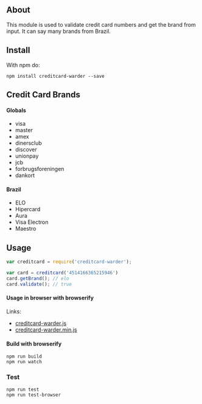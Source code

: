
## About

This module is used to validate credit card numbers and get the brand from input. It can say many brands from Brazil.

## Install
With npm do:

```
npm install creditcard-warder --save
```

## Credit Card Brands

#### Globals
* visa
* master
* amex
* dinersclub
* discover
* unionpay
* jcb
* forbrugsforeningen
* dankort

#### Brazil
* ELO
* Hipercard
* Aura
* Visa Electron
* Maestro

## Usage

```javascript
var creditcard = require('creditcard-warder');

var card = creditcard('4514166365215946')
card.getBrand(); // elo
card.validate(); // true
```

#### Usage in browser with browserify
Links:
- [creditcard-warder.js](https://raw.githubusercontent.com/apoiase/creditcard-warder/gh-pages/dist/creditcard-warder.js)
- [creditcard-warder.min.js](https://raw.githubusercontent.com/apoiase/creditcard-warder/gh-pages/dist/creditcard-warder.min.js)

#### Build with browserify
```
npm run build
npm run watch
```

### Test
```
npm run test
npm run test-browser
```
